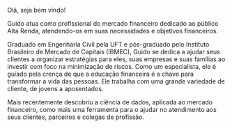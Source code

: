 Olá, seja bem vindo!

Guido atua como profissional do mercado financeiro dedicado ao público Alta Renda, atendendo-os em suas necessidades e objetivos financeiros. 

Graduado em Engenharia Civil pela UFT e pós-graduado pelo Instituto Brasileiro de Mercado de Capitais (IBMEC), Guido se dedica a ajudar seus clientes a organizar estratégias para eles, suas empresas e suas famílias ao investir com foco na minimização de riscos. Como um especialista, ele é guiado pela crença de que a educação financeira é a chave para transformar a vida das pessoas. Ele trabalha com uma grande variedade de cliente, de jovens a aposentados.

Mais recentemente descobriu a ciência de dados, aplicada ao mercado financeiro, como mais uma ferramenta para o ajudar no atendimento aos seus clientes, parceiros e colegas de profissão. 
